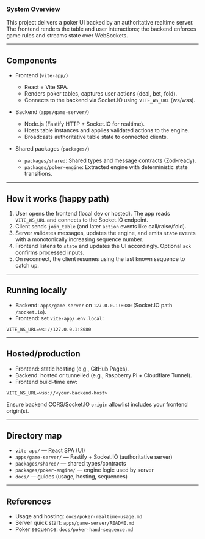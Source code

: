 ### System Overview

This project delivers a poker UI backed by an authoritative realtime server. The frontend renders the table and user interactions; the backend enforces game rules and streams state over WebSockets.

---

## Components

- Frontend (`vite-app/`)
  - React + Vite SPA.
  - Renders poker tables, captures user actions (deal, bet, fold).
  - Connects to the backend via Socket.IO using `VITE_WS_URL` (ws/wss).

- Backend (`apps/game-server/`)
  - Node.js (Fastify HTTP + Socket.IO for realtime).
  - Hosts table instances and applies validated actions to the engine.
  - Broadcasts authoritative table state to connected clients.

- Shared packages (`packages/`)
  - `packages/shared`: Shared types and message contracts (Zod-ready).
  - `packages/poker-engine`: Extracted engine with deterministic state transitions.

---

## How it works (happy path)

1) User opens the frontend (local dev or hosted). The app reads `VITE_WS_URL` and connects to the Socket.IO endpoint.
2) Client sends `join_table` (and later `action` events like call/raise/fold).
3) Server validates messages, updates the engine, and emits `state` events with a monotonically increasing sequence number.
4) Frontend listens to `state` and updates the UI accordingly. Optional `ack` confirms processed inputs.
5) On reconnect, the client resumes using the last known sequence to catch up.

---

## Running locally

- Backend: `apps/game-server` on `127.0.0.1:8080` (Socket.IO path `/socket.io`).
- Frontend: set `vite-app/.env.local`:
```
VITE_WS_URL=ws://127.0.0.1:8080
```

---

## Hosted/production

- Frontend: static hosting (e.g., GitHub Pages).
- Backend: hosted or tunnelled (e.g., Raspberry Pi + Cloudflare Tunnel).
- Frontend build-time env:
```
VITE_WS_URL=wss://<your-backend-host>
```

Ensure backend CORS/Socket.IO `origin` allowlist includes your frontend origin(s).

---

## Directory map

- `vite-app/` — React SPA (UI)
- `apps/game-server/` — Fastify + Socket.IO (authoritative server)
- `packages/shared/` — shared types/contracts
- `packages/poker-engine/` — engine logic used by server
- `docs/` — guides (usage, hosting, sequences)

---

## References

- Usage and hosting: `docs/poker-realtime-usage.md`
- Server quick start: `apps/game-server/README.md`
- Poker sequence: `docs/poker-hand-sequence.md`


